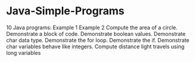 # Java-Simple-Programs
10 Java programs:
  Example 1
  Example 2
  Compute the area of a circle.
  Demonstrate a block of code.
  Demonstrate boolean values.
  Demonstrate char data type.
  Demonstrate the for loop.
  Demonstrate the if.
  Demonstrate char variables behave like integers.
  Compute distance light travels using long variables
